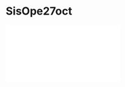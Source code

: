 # SisOpe27oct

![alt text](www.github.com/EIA-University/RaspiArduino-serial/blob/master/SisOpe27oct/CIRCUITO_TV.pdf)
